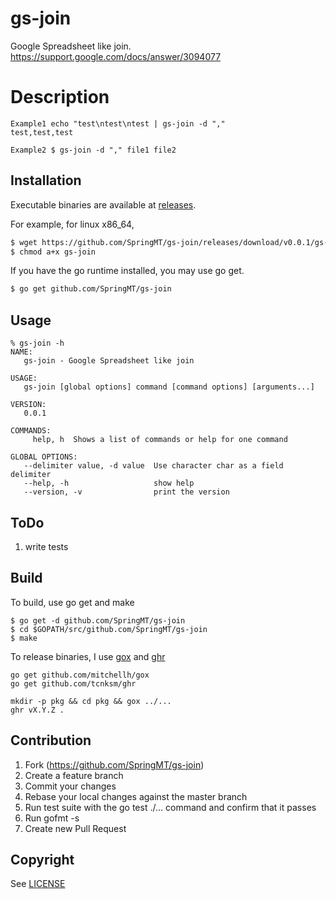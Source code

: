 # gs-join
Google Spreadsheet like join.
https://support.google.com/docs/answer/3094077

# Description

```
Example1 echo "test\ntest\ntest | gs-join -d ","
test,test,test

Example2 $ gs-join -d "," file1 file2
```

## Installation

Executable binaries are available at [releases](https://github.com/SpringMT/gs-join/releases).

For example, for linux x86_64, 

```bash
$ wget https://github.com/SpringMT/gs-join/releases/download/v0.0.1/gs-join_linux_amd64 -O gs-join 
$ chmod a+x gs-join 
```

If you have the go runtime installed, you may use go get. 

```bash
$ go get github.com/SpringMT/gs-join
```

## Usage

```
% gs-join -h
NAME:
   gs-join - Google Spreadsheet like join

USAGE:
   gs-join [global options] command [command options] [arguments...]

VERSION:
   0.0.1

COMMANDS:
     help, h  Shows a list of commands or help for one command

GLOBAL OPTIONS:
   --delimiter value, -d value  Use character char as a field delimiter
   --help, -h                   show help
   --version, -v                print the version
```

## ToDo

1. write tests

## Build

To build, use go get and make

```
$ go get -d github.com/SpringMT/gs-join
$ cd $GOPATH/src/github.com/SpringMT/gs-join
$ make
```

To release binaries, I use [gox](https://github.com/mitchellh/gox) and [ghr](https://github.com/tcnksm/ghr)

```
go get github.com/mitchellh/gox
go get github.com/tcnksm/ghr

mkdir -p pkg && cd pkg && gox ../...
ghr vX.Y.Z .
```

## Contribution

1. Fork (https://github.com/SpringMT/gs-join)
2. Create a feature branch
3. Commit your changes
4. Rebase your local changes against the master branch
5. Run test suite with the go test ./... command and confirm that it passes
6. Run gofmt -s
7. Create new Pull Request

## Copyright

See [LICENSE](./LICENSE)
